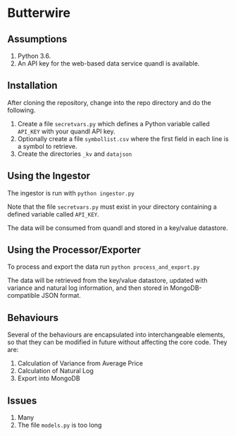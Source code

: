 Butterwire
==========

Assumptions
-----------

1. Python 3.6.
1. An API key for the web-based data service quandl is available.


Installation
------------

After cloning the repository, change into the repo directory and do the following.

1. Create a file `secretvars.py` which defines a Python variable called `API_KEY` with your quandl API key.
1. Optionally create a file `symbollist.csv` where the first field in each line is a symbol to retrieve.
1. Create the directories `_kv` and `datajson` 


Using the Ingestor
------------------

The ingestor is run with `python ingestor.py`

Note that the file `secretvars.py` must exist in your directory containing a defined variable called `API_KEY`.

The data will be consumed from quandl and stored in a key/value datastore.


Using the Processor/Exporter
----------------------------

To process and export the data run `python process_and_export.py`

The data will be retrieved from the key/value datastore, updated with variance and natural log information, and then stored in MongoDB-compatible JSON format.


Behaviours
----------

Several of the behaviours are encapsulated into interchangeable elements, so that they can be modified in future without affecting the core code. They are:

1. Calculation of Variance from Average Price
1. Calculation of Natural Log
1. Export into MongoDB

Issues
------

1. Many
1. The file `models.py` is too long

